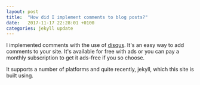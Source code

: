 ```yaml
---
layout: post
title:  "How did I implement comments to blog posts?"
date:   2017-11-17 22:28:01 +0100
categories: jekyll update
---
```


I implemented comments with the use of [disqus](https://disqus.com/). It's an easy way to add comments to your site. It's available for free with ads or you can pay a monthly subscription to get it ads-free if you so choose.

It supports a number of platforms and quite recently, jekyll, which this site is built using.
